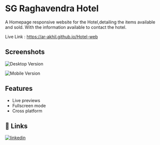 
# SG Raghavendra Hotel

A Homepage responsive website for the Hotel,detailing the items available and sold. With the information available to contact the hotel.

Live Link : https://ar-akhil.github.io/Hotel-web
## Screenshots

![Desktop Version](https://github.com/Ar-Akhil/Hotel-web/blob/master/images/hotel-desktop.png)

![Mobile Version](https://github.com/Ar-Akhil/Hotel-web/blob/master/images/hotel-mobile.png)

## Features

- Live previews
- Fullscreen mode
- Cross platform


## 🔗 Links

[![linkedin](https://img.shields.io/badge/linkedin-0A66C2?style=for-the-badge&logo=linkedin&logoColor=white)](https://www.linkedin.com/in/akhil-reddy-155450242)



